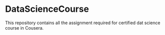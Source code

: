 # DataScienceCourse
This repository contains all the assignment required for certified dat science course in Cousera.
